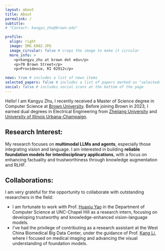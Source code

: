 ```yaml
---
layout: about
title: About
permalink: /
subtitle: 
# "Contact: kangyu_zhu@brown.edu"

profile:
  align: right
  image: IMG_6982.JPG
  image_circular: false # crops the image to make it circular
  more_info: >
    <p>kangyu_zhu at brown dot edu</p>
    <p>70 Brown Street</p>
    <p>Providence, RI 02912</p>

news: true # includes a list of news items
selected_papers: false # includes a list of papers marked as "selected={true}"
social: false # includes social icons at the bottom of the page
---
```


<!-- Write your biography here. Tell the world about yourself. Link to your favorite [subreddit](http://reddit.com). You can put a picture in, too. The code is already in, just name your picture `prof_pic.jpg` and put it in the `img/` folder. -->


Hello! I am Kangyu Zhu, I recently received a Master of Science degree in Computer Science at [Brown University](https://www.brown.edu/). Before joining Brown in 2023, I earned dual degrees in Electrical Engineering from [Zhejiang University](https://www.zju.edu.cn/english/) and [University of Illinois Urbana-Champaign](https://illinois.edu/index.html).


## Research Interest:

 My research focuses on **multimodal LLMs and agents**, especially those integrating vision and language. I am interested in building **reliable foundation models for interdisciplinary applications**, with a focus on enhancing factuality and trustworthiness through knowledge augmentation and RLHF.
<!-- I have research interest on **developing reliable foundation models, facillitating applications in interdisciplinary areas**. I am also interested in **leveraging knowledge-augmented techniques** to enhance the factuality and trustworthiness of these models. Additionally, I am also exploring optimization methods to improve model calibration, **aligning them more effectively with human objectives and preferences**. -->

## Collaborations:

I am very grateful for the opportunity to collaborate with outstanding researchers in the field:

- I am fortunate to work with Prof. [Huaxiu Yao](https://www.huaxiuyao.io/) in the Department of Computer Science at UNC-Chapel Hill as a research intern, focusing on developing trustworthy and knowledge-enhanced vision-language models.
- I've had the privilege of contributing as a research assistant at the West China Biomedical Big Data Center, under the guidance of Prof. [Kang Li](https://ieeexplore.ieee.org/author/37085472091), where I focused on medical imaging and advancing the visual understanding of foundation models.

